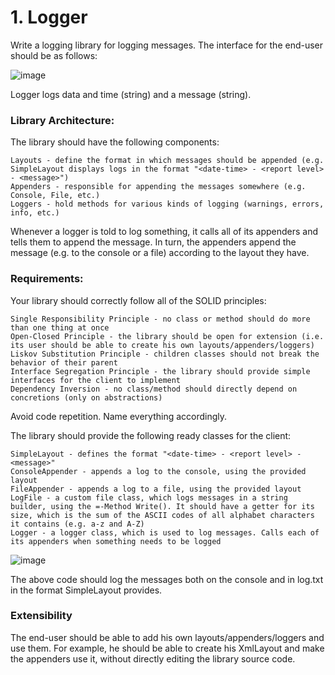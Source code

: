 # 1.	Logger

Write a logging library for logging messages. The interface for the end-user should be as follows:

![image](https://user-images.githubusercontent.com/45227327/225741175-837a2036-5a81-4528-8f9e-f24042754b2e.png)

Logger logs data and time (string) and a message (string).

### Library Architecture:

The library should have the following components:

	Layouts - define the format in which messages should be appended (e.g. SimpleLayout displays logs in the format "<date-time> - <report level> - <message>")
	Appenders - responsible for appending the messages somewhere (e.g. Console, File, etc.)
    Loggers - hold methods for various kinds of logging (warnings, errors, info, etc.)

Whenever a logger is told to log something, it calls all of its appenders and tells them to append the message. In turn, the appenders append the message (e.g. to the console or a file) according to the layout they have.

### Requirements:

Your library should correctly follow all of the SOLID principles:

	Single Responsibility Principle - no class or method should do more than one thing at once
	Open-Closed Principle - the library should be open for extension (i.e. its user should be able to create his own layouts/appenders/loggers)
	Liskov Substitution Principle - children classes should not break the behavior of their parent
	Interface Segregation Principle - the library should provide simple interfaces for the client to implement
	Dependency Inversion - no class/method should directly depend on concretions (only on abstractions)

Avoid code repetition. Name everything accordingly.


The library should provide the following ready classes for the client:

	SimpleLayout - defines the format "<date-time> - <report level> - <message>"
	ConsoleAppender - appends a log to the console, using the provided layout
	FileAppender - appends a log to a file, using the provided layout
	LogFile - a custom file class, which logs messages in a string builder, using the =-Method Write(). It should have a getter for its size, which is the sum of the ASCII codes of all alphabet characters it contains (e.g. a-z and A-Z)
	Logger - a logger class, which is used to log messages. Calls each of its appenders when something needs to be logged

![image](https://user-images.githubusercontent.com/45227327/225741768-f755e31e-9e73-4e54-8505-fbd47a1457c4.png)

The above code should log the messages both on the console and in log.txt in the format SimpleLayout provides.

### Extensibility

The end-user should be able to add his own layouts/appenders/loggers and use them. For example, he should be able to create his XmlLayout and make the appenders use it, without directly editing the library source code.
